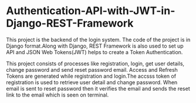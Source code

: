 # Authentication-API-with-JWT-in-Django-REST-Framework
This project is the backend of the login system. The code of the project is in Django format.Along with Django, REST Framework is also used to set up API and JSON Web Tokens(JWT) helps to create a Token Authentication.

This project consists of processes like registration, login, get user details, change password and send reset password email. Access and Refresh Tokens are generated while registration and login.The accsss token of registration is used to retrieve user detail and change password. When email is sent to reset password then it verifies the email and sends the reset link to the email which is seen on terminal.
